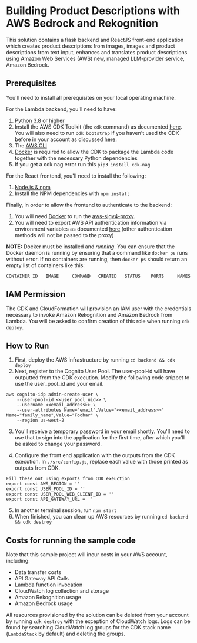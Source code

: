 # Building Product Descriptions with AWS Bedrock and Rekognition

This solution contains a flask backend and ReactJS front-end application which creates product descriptions from images, images and product descriptions from text input, enhances and translates product descriptions using Amazon Web Services (AWS) new, managed LLM-provider service, Amazon Bedrock.

## Prerequisites

You'll need to install all prerequisites on your local operating machine.
    
For the Lambda backend, you'll need to have:
1. [Python 3.8 or higher](https://www.python.org/downloads/macos/)
2. Install the AWS CDK Toolkit (the `cdk` command) as documented [here](https://docs.aws.amazon.com/cdk/v2/guide/cli.html). You will also need to run `cdk bootstrap` if you haven't used the CDK before in your account as discussed [here](https://docs.aws.amazon.com/cdk/v2/guide/bootstrapping.html).
3. The [AWS CLI](https://docs.aws.amazon.com/cli/latest/userguide/getting-started-install.html)
4. [Docker](https://www.docker.com/) is required to allow the CDK to package the Lambda code together with the necessary Python dependencies
5. If you get a cdk nag error run this `pip3 install cdk-nag`

For the React frontend, you'll need to install the following:
1. [Node.js & npm](https://docs.npmjs.com/downloading-and-installing-node-js-and-npm)
2. Install the NPM dependencies with `npm install`

Finally, in order to allow the frontend to authenticate to the backend:
1. You will need [Docker](https://www.docker.com/) to run the [aws-sigv4-proxy](https://github.com/awslabs/aws-sigv4-proxy/tree/master).
2. You will need to export AWS API authentication information via environment variables as documented [here](https://docs.aws.amazon.com/cli/latest/userguide/cli-configure-envvars.html) (other authentication methods will not be passed to the proxy)

**NOTE:** Docker must be installed and _running_. You can ensure that the Docker daemon is running by ensuring that a command like `docker ps` runs without error. If no containers are running, then `docker ps` should return an empty list of containers like this:

```
CONTAINER ID   IMAGE     COMMAND   CREATED   STATUS    PORTS     NAMES
```

## IAM Permission

The CDK and CloudFormation will provision an IAM user with the credentials necessary to invoke Amazon Rekognition and Amazon Bedrock from Lambda. You will be asked to confirm creation of this role when running `cdk deploy`.

## How to Run

1. First, deploy the AWS infrastructure by running `cd backend && cdk deploy`
2. Next, register to the Cognito User Pool. The user-pool-id will have outputted from the CDK execution. Modify the following code snippet to use the user_pool_id and your email.

```
aws cognito-idp admin-create-user \
    --user-pool-id <<user_pool_uid>> \
    --username <<email_address>> \
    --user-attributes Name="email",Value="<<email_address>>" Name="family_name",Value="Foobar" \
    --region us-west-2
```

3. You'll receive a temporary password in your email shortly. You'll need to use that to sign into the application for the first time, after which you'll be asked to change your password.
 
4. Configure the front end application with the outputs from the CDK execution. In `./src/config.js`, replace each value with those printed as outputs from CDK.
   
```
Fill these out using exports from CDK exeuction
export const AWS_REGION = ''
export const USER_POOL_ID = ''
export const USER_POOL_WEB_CLIENT_ID = ''
export const API_GATEWAY_URL = ''
```

5. In another terminal session, run `npm start`
6. When finished, you can clean up AWS resources by running `cd backend && cdk destroy`

## Costs for running the sample code

Note that this sample project will incur costs in your AWS account, including:

- Data transfer costs
- API Gateway API Calls
- Lambda function invocation
- CloudWatch log collection and storage
- Amazon Rekognition usage
- Amazon Bedrock usage

All resources provisioned by the solution can be deleted from your account by running `cdk destroy` with the exception of CloudWatch logs. Logs can be found by searching CloudWatch log groups for the CDK stack name (`LambdaStack` by default) and deleting the groups.